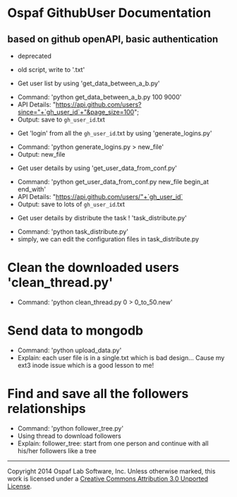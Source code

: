 # Ospaf GithubUser Documentation

## based on github openAPI, basic authentication

+ deprecated
- old script, write to '.txt'

+ Get user list by using 'get_data_between_a_b.py'
 - Command: 'python get_data_between_a_b.py  100 9000'
 - API Details: "https://api.github.com/users?since="+`gh_user_id`+"&page_size=100";
 - Output: save to `gh_user_id`.txt
+ Get 'login' from all the `gh_user_id`.txt by using 'generate_logins.py'
 - Command: 'python generate_logins.py > new_file'
 - Output: new_file
+ Get user details by using 'get_user_data_from_conf.py'
 - Command: 'python get_user_data_from_conf.py new_file begin_at end_with'
 - API Details: "https://api.github.com/users/"+`gh_user_id`
 - Output: save to lots of `gh_user_id`.txt

+ Get user details by distribute the task ! 'task_distribute.py'
 - Command: 'python task_distribute.py'
 - simply, we can edit the configuration files in task_distribute.py

# Clean the downloaded users 'clean_thread.py'
 - Command: 'python clean_thread.py 0 > 0_to_50.new'

# Send data to mongodb
 - Command: 'python upload_data.py'
 - Explain: each user file is in  a single.txt which is bad design...
            Cause my ext3 inode issue which is a good lesson to me!

# Find and save all the followers relationships
 - Command: 'python follower_tree.py'
 - Using thread to download followers
 - Explain: follower_tree: start from one person and continue with all his/her followers like a tree

- - -
Copyright 2014 Ospaf Lab Software, Inc. Unless otherwise marked, this work is licensed under a [Creative Commons Attribution 3.0 Unported License](http://creativecommons.org/licenses/by/3.0/).
